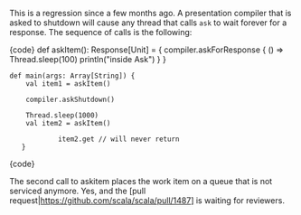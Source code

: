 This is a regression since a few months ago. A presentation compiler that is asked to shutdown will cause any thread that calls `ask` to wait forever for a response. The sequence of calls is the following:

{code}
	def askItem(): Response[Unit] = {
		compiler.askForResponse { () =>
			Thread.sleep(100)
			println("inside Ask")
		}
	}

	def main(args: Array[String]) {
		val item1 = askItem()

		compiler.askShutdown()

		Thread.sleep(1000)
		val item2 = askItem()

                item2.get // will never return
       }
{code}

The second call to askitem places the work item on a queue that is not serviced anymore.
Yes, and the [pull request|https://github.com/scala/scala/pull/1487] is waiting for reviewers.
